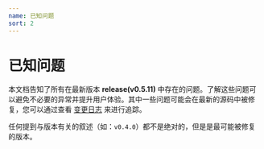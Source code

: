 ```yaml
---
name: 已知问题
sort: 2
---
```


# 已知问题

本文档告知了所有在最新版本 **release(v0.5.11)** 中存在的问题。了解这些问题可以避免不必要的异常并提升用户体验。其中一些问题可能会在最新的源码中被修复，您可以通过查看 [变更日志](change_log.md) 来进行追踪。

任何提到与版本有关的叙述（如：`v0.4.0`）都不是绝对的，但是是最可能被修复的版本。
